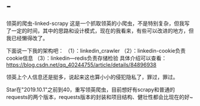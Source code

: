# -
领英的爬虫-linked-scrapy
这是一个抓取领英的小爬虫，不是特别复杂，但我写了一定的时间，其中的思路和设计模式，现在的我看来，有些可以改进的地方，但我已经懒得改了。

下面说一下我的架构吧：
（1）：linkedin_crawler
（2）：linkedin-cookie负责cookie信息
（3）：linkedin—redis负责存储检验
具体介绍可以查看：https://blog.csdn.net/qq_40244755/article/details/84896938

领英上个人信息还是挺多，说起来这也算小小的侵犯隐私了，罪过，罪过。

Star在"2019.10.1"之前到40，重写领英爬虫，目前想好有scrapy和普通的requests的两个版本，requests版本的封装和项目结构、健壮性都会比现在的好~
